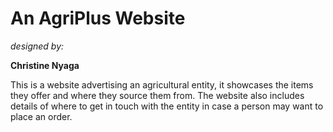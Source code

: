 # **An AgriPlus Website**

_designed by:_

**Christine Nyaga**

 This is a website advertising an agricultural entity, it showcases the items they offer and where they source them from. The website also includes details of where to get in touch with the entity in case a person may want to place an order.


